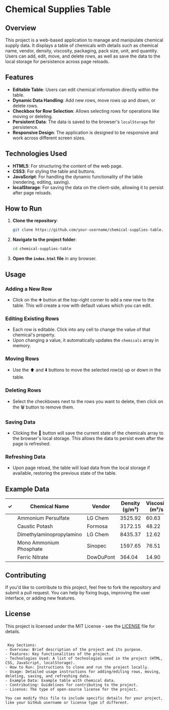 # Chemical Supplies Table

## Overview
This project is a web-based application to manage and manipulate chemical supply data. It displays a table of chemicals with details such as chemical name, vendor, density, viscosity, packaging, pack size, unit, and quantity. Users can add, edit, move, and delete rows, as well as save the data to the local storage for persistence across page reloads.

## Features

- **Editable Table**: Users can edit chemical information directly within the table.
- **Dynamic Data Handling**: Add new rows, move rows up and down, or delete rows.
- **Checkbox for Row Selection**: Allows selecting rows for operations like moving or deleting.
- **Persistent Data**: The data is saved to the browser's `localStorage` for persistence.
- **Responsive Design**: The application is designed to be responsive and work across different screen sizes.

## Technologies Used

- **HTML5**: For structuring the content of the web page.
- **CSS3**: For styling the table and buttons.
- **JavaScript**: For handling the dynamic functionality of the table (rendering, editing, saving).
- **localStorage**: For saving the data on the client-side, allowing it to persist after page reloads.

## How to Run

1. **Clone the repository**:
   ```bash
   git clone https://github.com/your-username/chemical-supplies-table.git
   ```

2. **Navigate to the project folder**:
   ```bash
   cd chemical-supplies-table
   ```

3. **Open the `index.html` file** in any browser.

## Usage

### Adding a New Row
- Click on the ➕ button at the top-right corner to add a new row to the table. This will create a row with default values which you can edit.

### Editing Existing Rows
- Each row is editable. Click into any cell to change the value of that chemical's property.
- Upon changing a value, it automatically updates the `chemicals` array in memory.

### Moving Rows
- Use the ⬆️ and ⬇️ buttons to move the selected row(s) up or down in the table.

### Deleting Rows
- Select the checkboxes next to the rows you want to delete, then click on the 🗑️ button to remove them.

### Saving Data
- Clicking the 🔄 button will save the current state of the chemicals array to the browser's local storage. This allows the data to persist even after the page is refreshed.

### Refreshing Data
- Upon page reload, the table will load data from the local storage if available, restoring the previous state of the table.

## Example Data

| ✓  | Chemical Name              | Vendor       | Density (g/m³) | Viscosity (m²/s) | Packaging | Pack Size | Unit | Quantity |
|----|----------------------------|--------------|----------------|------------------|-----------|-----------|------|----------|
|    | Ammonium Persulfate        | LG Chem      | 3525.92        | 60.63            | Bag       | 100.00    | kg   | 6495.18  |
|    | Caustic Potash             | Formosa      | 3172.15        | 48.22            | Bag       | 100.00    | kg   | 8751.90  |
|    | Dimethylaminopropylamino   | LG Chem      | 8435.37        | 12.62            | Barrel    | 75.00     | L    | 5964.61  |
|    | Mono Ammonium Phosphate    | Sinopec      | 1597.65        | 76.51            | Bag       | 105.00    | kg   | 8183.73  |
|    | Ferric Nitrate             | DowDuPont    | 364.04         | 14.90            | Bag       | 105.00    | kg   | 4154.33  |

## Contributing

If you'd like to contribute to this project, feel free to fork the repository and submit a pull request. You can help by fixing bugs, improving the user interface, or adding new features.

## License

This project is licensed under the MIT License - see the [LICENSE](LICENSE) file for details.
```

 Key Sections:
- Overview: Brief description of the project and its purpose.
- Features: Key functionalities of the project.
- Technologies Used: A list of technologies used in the project (HTML, CSS, JavaScript, localStorage).
- How to Run: Instructions to clone and run the project locally.
- Usage: Detailed usage instructions for adding/editing rows, moving, deleting, saving, and refreshing data.
- Example Data: Example table with chemical data.
- Contributing: Guidelines for contributing to the project.
- License: The type of open-source license for the project.

You can modify this file to include specific details for your project, like your GitHub username or license type if different.
